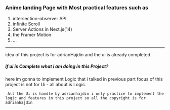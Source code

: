 ### Anime landing Page with Most practical features such as

1.  intersection-observer API
2.  infinite Scroll
3.  Server Actions in Next.js(14)
4.  the Framer Motion
5.  ...

---

idea of this project is for adrianHajdin and the ui is already completed.

##### if ui is Complete what i am doing in this Project?

here im gonna to implement Logic that i talked in previous part
focus of this project is not for Ui - all about is Logic.

` All the Ui is handle by adrianhajdin i only practice to implement the logic and features in this project so all the copyright is for adrianhajdin`
